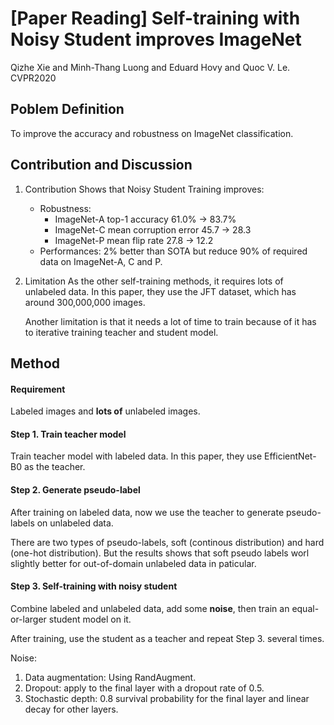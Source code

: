 # **[Paper Reading]** Self-training with Noisy Student improves ImageNet 

Qizhe Xie and Minh-Thang Luong and Eduard Hovy and Quoc V. Le. CVPR2020

## Poblem Definition
To improve the accuracy and robustness on ImageNet classification.

## Contribution and Discussion

1. Contribution
   Shows that Noisy Student Training improves:
   * Robustness: 
        * ImageNet-A top-1 accuracy 61.0% -> 83.7%
        * ImageNet-C mean corruption error 45.7 -> 28.3
        * ImageNet-P mean flip rate 27.8 -> 12.2
   * Performances: 2% better than SOTA but reduce 90% of required data on ImageNet-A, C and P.


2. Limitation
    As the other self-training methods, it requires lots of unlabeled data. In this paper, they use the JFT dataset, which has around 300,000,000 images.
    
    Another limitation is that it needs a lot of time to train because of it has to iterative training teacher and student model. 

## Method

#### Requirement
Labeled images and **lots of** unlabeled images.

#### Step 1. Train teacher model

Train teacher model with labeled data. In this paper, they use EfficientNet-B0 as the teacher.

#### Step 2. Generate pseudo-label

After training on labeled data, now we use the teacher to generate pseudo-labels on unlabeled data. 

There are two types of pseudo-labels, soft (continous distribution) and hard (one-hot distribution). But the results shows that soft pseudo labels worl slightly better for out-of-domain unlabeled data in paticular.

#### Step 3. Self-training with noisy student

Combine labeled and unlabeled data, add some **noise**, then train an equal-or-larger student model on it.

After training, use the student as a teacher and repeat Step 3. several times.

Noise: 
1. Data augmentation: Using RandAugment.
2. Dropout: apply to the final layer with a dropout rate of 0.5.
3. Stochastic depth: 0.8 survival probability for the final layer and linear decay for other layers. 
